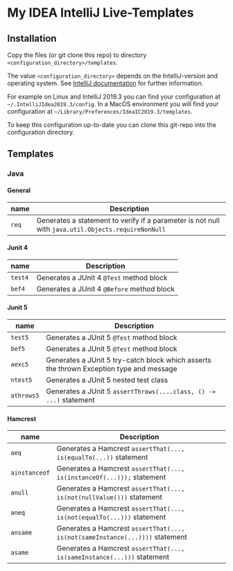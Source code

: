 # My IDEA IntelliJ Live-Templates

## Installation

Copy the files (or git clone this repo) to directory `<configuration_directory>/templates`.

The value `<configuration_directory>` depends on the IntelliJ-version and operating system. See [IntelliJ documentation](https://www.jetbrains.com/help/idea/tuning-the-ide.html#config-directory) for further information.

For example on Linux and IntelliJ 2019.3 you can find your configuration at `~/.IntelliJIdea2019.3/config`.
In a MacOS environment you will find your configuration at `~/Library/Preferences/IdeaIC2019.3/templates`.

To keep this configuration up-to-date you can clone this git-repo into the configuration directory.

## Templates

### Java

#### General

| name       | Description |
|------------|-------------|
| `req`      | Generates a statement to verify if a parameter is not null with `java.util.Objects.requireNonNull` |

#### Junit 4

| name       | Description |
|------------|-------------|
| `test4`    | Generates a JUnit 4 `@Test` method block |
| `bef4`     | Generates a JUnit 4 `@Before` method block |

#### Junit 5

| name       | Description |
|------------|-------------|
| `test5`    | Generates a JUnit 5 `@Test` method block |
| `bef5`     | Generates a JUnit 5 `@Test` method block |
| `aexc5`    | Generates a JUnit 5 try-catch block which asserts the thrown Exception type and message |
| `ntest5`   | Generates a JUnit 5 nested test class |
| `athrows5` | Generates a JUnit 5 `assertThrows(....class, () -> ...)` statement |

#### Hamcrest

| name       | Description |
|------------|-------------|
| `aeq`      | Generates a Hamcrest `assertThat(..., is(equalTo(...))` statement |
| `ainstanceof` | Generates a Hamcrest `assertThat(..., is(instanceOf(...)));` statement |
| `anull`    | Generates a Hamcrest `assertThat(..., is(not(nullValue()))` statement |
| `aneq`     | Generates a Hamcrest `assertThat(..., is(not(equalTo(...)))` statement |
| `ansame`   | Generates a Hamcrest `assertThat(..., is(not(sameInstance(...))))` statement |
| `asame`    | Generates a Hamcrest `assertThat(..., is(sameInstance(...)))` statement |
